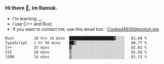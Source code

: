 ### Hi there 👋, im Ramok.

- I'm learning __.
- I use C++ and Rust.
- If you want to contact me, use this email box : Cooked4930@proton.me

<!--START_SECTION:waka-->

```txt
Rust         18 hrs 14 mins  ████████████████████▓░░░░   82.68 %
TypeScript   1 hr 56 mins    ██▒░░░░░░░░░░░░░░░░░░░░░░   08.77 %
C++          37 mins         ▓░░░░░░░░░░░░░░░░░░░░░░░░   02.83 %
CSS          20 mins         ▒░░░░░░░░░░░░░░░░░░░░░░░░   01.56 %
JSON         14 mins         ▒░░░░░░░░░░░░░░░░░░░░░░░░   01.13 %
```

<!--END_SECTION:waka-->

